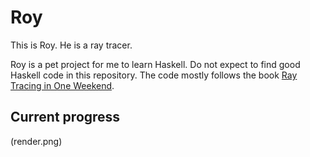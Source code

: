 # Roy

This is Roy. He is a ray tracer.

Roy is a pet project for me to learn Haskell. Do not expect to find good Haskell code in this repository.
The code mostly follows the book [Ray Tracing in One Weekend](https://www.amazon.com/Ray-Tracing-Weekend-Minibooks-Book-ebook/dp/B01B5AODD8?ie=UTF8&keywords=ray%20tracing%20in%20one%20weekend&qid=1463084374&ref_=sr_1_1&sr=8-1).

## Current progress

(render.png)
